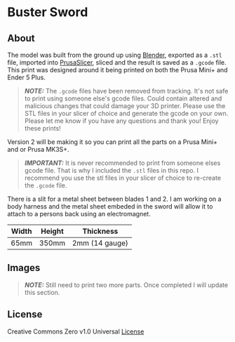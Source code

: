 # Buster Sword

## About

The model was built from the ground up using [Blender](https://www.blender.org/), exported as a `.stl` file, imported into [PrusaSlicer](https://www.prusa3d.com/page/prusaslicer_424/), sliced and the result is saved as a `.gcode` file. This print was designed around it being printed on both the Prusa Mini+ and Ender 5 Plus.

> _**NOTE:**_ The `.gcode` files have been removed from tracking. It's not safe to print using someone else's gcode files. Could contain altered and malicious changes that could damage your 3D printer. Please use the STL files in your slicer of choice and generate the gcode on your own. Please let me know if you have any questions and thank you! Enjoy these prints!

Version 2 will be making it so you can print all the parts on a Prusa Mini+ and or Prusa MK3S+.

> **_IMPORTANT:_** It is never recommended to print from someone elses gcode file. That is why I included the `.stl` files in this repo. I recommend you use the stl files in your slicer of choice to re-create the `.gcode` file.

There is a slit for a metal sheet between blades 1 and 2. I am working on a body harness and the metal sheet embeded in the sword will allow it to attach to a persons back using an electromagnet.

|       Width |      Height |   Thickness
| ----------- | ----------- | ----------- |
|        65mm |       350mm | 2mm (14 gauge)

## Images

> **_NOTE:_** Still need to print two more parts. Once completed I will update this section.

## License

Creative Commons Zero v1.0 Universal [License](LICENSE)
